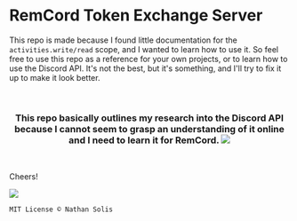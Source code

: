 # RemCord Token Exchange Server

This repo is made because I found little documentation for the `activities.write/read` scope, and I wanted to learn how to use it. So feel free to use this repo as a reference for your own projects, or to learn how to use the Discord API. It's not the best, but it's something, and I'll try to fix it up to make it look better.

<br>

<h3 align="center">This repo basically outlines my research into the Discord API because I cannot seem to grasp an understanding of it online and I need to learn it for RemCord. <img src="https://cdn.betterttv.net/emote/62850a253c6f14b68848212a/1x.gif"></h3>

<br>

Cheers!

![](https://cdn.betterttv.net/emote/5fbd08942d6c386f224a7e5b/2x.png)

```txt
MIT License © Nathan Solis
```
